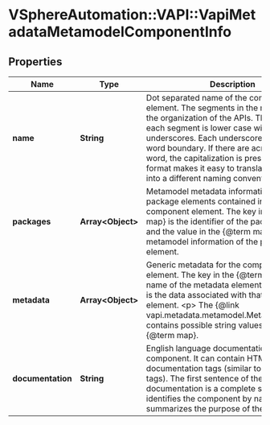# VSphereAutomation::VAPI::VapiMetadataMetamodelComponentInfo

## Properties
Name | Type | Description | Notes
------------ | ------------- | ------------- | -------------
**name** | **String** | Dot separated name of the component element. The segments in the name reflect the organization of the APIs. The format of each segment is lower case with underscores. Each underscore represents a word boundary. If there are acronyms in the word, the capitalization is preserved. This format makes it easy to translate the segment into a different naming convention. | 
**packages** | **Array&lt;Object&gt;** | Metamodel metadata information of all the package elements contained in the component element. The key in the {@term map} is the identifier of the package element and the value in the {@term map} is the metamodel information of the package element. | 
**metadata** | **Array&lt;Object&gt;** | Generic metadata for the component element. The key in the {@term map} is the name of the metadata element and the value is the data associated with that metadata element. &lt;p&gt; The {@link vapi.metadata.metamodel.MetadataIdentifier} contains possible string values for keys in the {@term map}. | 
**documentation** | **String** | English language documentation for a component. It can contain HTML markup and documentation tags (similar to Javadoc tags). The first sentence of the package documentation is a complete sentence that identifies the component by name and summarizes the purpose of the component. | 


